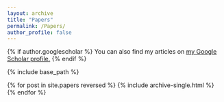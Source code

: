 ```yaml
---
layout: archive
title: "Papers"
permalink: /Papers/
author_profile: false
---
```


{% if author.googlescholar %}
  You can also find my articles on <u><a href="{{author.googlescholar}}">my Google Scholar profile</a>.</u>
{% endif %}

{% include base_path %}

{% for post in site.papers reversed %}
  {% include archive-single.html %}
{% endfor %}